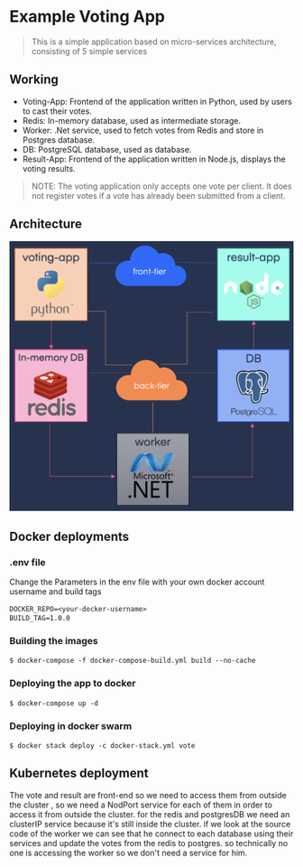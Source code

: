 # Example Voting App
> This is a simple application based on micro-services architecture, consisting of 5 simple services

## Working
- Voting-App: Frontend of the application written in Python, used by users to cast their votes.
- Redis: In-memory database, used as intermediate storage.
- Worker: .Net service, used to fetch votes from Redis and store in Postgres database.
- DB: PostgreSQL database, used as database.
- Result-App: Frontend of the application written in Node.js, displays the voting results.

> NOTE: The voting application only accepts one vote per client. It does not register votes if a vote has already been submitted from a client.

## Architecture
![](./architecture.png  "Architecture Diagram")

## Docker deployments

### .env file
Change the Parameters in the env file with your own docker account username and build tags
```
DOCKER_REPO=<your-docker-username>
BUILD_TAG=1.0.0
```
### Building the images
```
$ docker-compose -f docker-compose-build.yml build --no-cache
```
### Deploying the app to docker
```
$ docker-compose up -d
```
### Deploying in docker swarm
```
$ docker stack deploy -c docker-stack.yml vote
```

## Kubernetes deployment

The vote and result are front-end so we need to access them from outside the cluster , so we need a NodPort service for each of them in order to access it from outside the cluster.
for the redis and postgresDB we need an clusterIP service because it's still inside the cluster.
if we look at the source code of the worker we can see that he connect to each database using their services and update the votes from the redis to postgres. so technically no one is accessing the worker so we don't need a service for him.